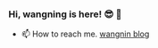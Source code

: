 ### Hi, wangning is here! 😎 👋

- 📫 How to reach me. [wangnin blog](https://wangning-bigdata.github.io/)
